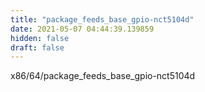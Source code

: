 ```yaml
---
title: "package_feeds_base_gpio-nct5104d"
date: 2021-05-07 04:44:39.139859
hidden: false
draft: false
---
```


x86/64/package_feeds_base_gpio-nct5104d

